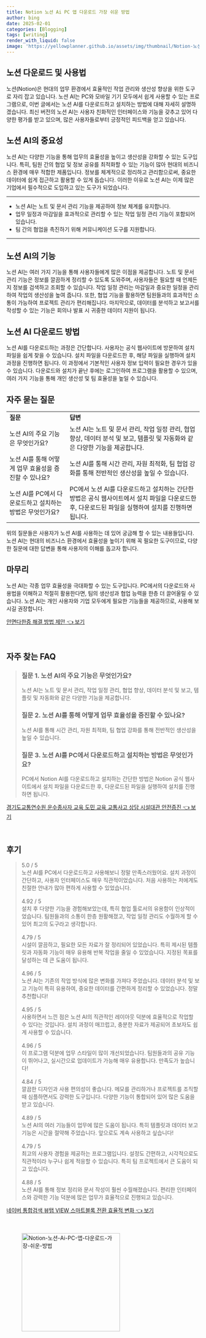 ```yaml
---
title: Notion 노션 Ai PC 앱 다운로드 가장 쉬운 방법
author: bing
date: 2025-02-01
categories: [Blogging]
tags: [writing]
render_with_liquid: false
image: 'https://yellowplanner.github.io/assets/img/thumbnail/Notion-노션-Ai-PC-앱-다운로드-가장-쉬운-방법.webp'
---
```



<h2 id='노션 다운로드 및 사용법'>노션 다운로드 및 사용법</h2>

<p>노션(Notion)은 현대의 업무 환경에서 효율적인 작업 관리와 생산성 향상을 위한 도구로 자리 잡고 있습니다. 노션 AI는 PC와 모바일 기기 모두에서 쉽게 사용할 수 있는 프로그램으로, 이번 글에서는 노션 AI를 다운로드하고 설치하는 방법에 대해 자세히 설명하겠습니다. 최신 버전의 노션 AI는 사용자 친화적인 인터페이스와 기능을 갖추고 있어 다양한 평가를 받고 있으며, 많은 사용자들로부터 긍정적인 피드백을 얻고 있습니다.</p>

<h2 id='노션 AI의 중요성'>노션 AI의 중요성</h2>

<p>노션 AI는 다양한 기능을 통해 업무의 효율성을 높이고 생산성을 강화할 수 있는 도구입니다. 특히, 팀원 간의 협업 및 정보 공유를 최적화할 수 있는 기능이 많아 현대의 비즈니스 환경에 매우 적합한 제품입니다. 정보를 체계적으로 정리하고 관리함으로써, 중요한 데이터에 쉽게 접근하고 활용할 수 있게 돕습니다. 이러한 이유로 노션 AI는 이제 많은 기업에서 필수적으로 도입하고 있는 도구가 되었습니다.</p>

<hr />

<ul>
    <li>노션 AI는 노트 및 문서 관리 기능을 제공하여 정보 체계를 유지합니다.</li>
    <li>업무 일정과 마감일을 효과적으로 관리할 수 있는 작업 일정 관리 기능이 포함되어 있습니다.</li>
    <li>팀 간의 협업을 촉진하기 위해 커뮤니케이션 도구를 지원합니다.</li>
</ul>

<hr />

<h2 id='노션 AI의 기능'>노션 AI의 기능</h2>

<p>노션 AI는 여러 가지 기능을 통해 사용자들에게 많은 이점을 제공합니다. 노트 및 문서 관리 기능은 정보를 깔끔하게 정리할 수 있도록 도와주며, 사용자들은 필요할 때 언제든지 정보를 검색하고 조회할 수 있습니다. 작업 일정 관리는 마감일과 중요한 일정을 관리하여 작업의 생산성을 높여 줍니다. 또한, 협업 기능을 활용하면 팀원들과의 효과적인 소통이 가능하여 프로젝트 관리가 편리해집니다. 마지막으로, 데이터를 분석하고 보고서를 작성할 수 있는 기능은 회의나 발표 시 귀중한 데이터 지원이 됩니다.</p>

<h2 id='노션 AI 다운로드 방법'>노션 AI 다운로드 방법</h2>

<p>노션 AI를 다운로드하는 과정은 간단합니다. 사용자는 공식 웹사이트에 방문하여 설치 파일을 쉽게 찾을 수 있습니다. 설치 파일을 다운로드한 후, 해당 파일을 실행하여 설치 과정을 진행하면 됩니다. 이 과정에서 기본적인 사용자 정보 입력이 필요한 경우가 있을 수 있습니다. 다운로드와 설치가 끝난 후에는 로그인하여 프로그램을 활용할 수 있으며, 여러 가지 기능을 통해 개인 생산성 및 팀 효율성을 높일 수 있습니다.</p>

<h2 id='자주 묻는 질문'>자주 묻는 질문</h2>

<table>
    <tr>
        <td><b>질문</b></td>
        <td><b>답변</b></td>
    </tr>
    <tr>
        <td>노션 AI의 주요 기능은 무엇인가요?</td>
        <td>노션 AI는 노트 및 문서 관리, 작업 일정 관리, 협업 향상, 데이터 분석 및 보고, 템플릿 및 자동화와 같은 다양한 기능을 제공합니다.</td>
    </tr>
    <tr>
        <td>노션 AI를 통해 어떻게 업무 효율성을 증진할 수 있나요?</td>
        <td>노션 AI를 통해 시간 관리, 자원 최적화, 팀 협업 강화를 통해 전반적인 생산성을 높일 수 있습니다.</td>
    </tr>
    <tr>
        <td>노션 AI를 PC에서 다운로드하고 설치하는 방법은 무엇인가요?</td>
        <td>PC에서 노션 AI를 다운로드하고 설치하는 간단한 방법은 공식 웹사이트에서 설치 파일을 다운로드한 후, 다운로드된 파일을 실행하여 설치를 진행하면 됩니다.</td>
    </tr>
</table>

<p>위의 질문들은 사용자가 노션 AI를 사용하는 데 있어 궁금해 할 수 있는 내용들입니다. 노션 AI는 현대의 비즈니스 환경에서 효율성을 높이기 위해 꼭 필요한 도구이므로, 다양한 질문에 대한 답변을 통해 사용자의 이해를 돕고자 합니다.</p>

<h2 id='마무리'>마무리</h2>

<p>노션 AI는 각종 업무 효율성을 극대화할 수 있는 도구입니다. PC에서의 다운로드와 사용법을 이해하고 적절히 활용한다면, 팀의 생산성과 협업 능력을 한층 더 끌어올릴 수 있습니다. 노션 AI는 개인 사용자와 기업 모두에게 필요한 기능들을 제공하므로, 사용해 보시길 권장합니다.</p>


<p><a class="click-button" title="안면다한증 해결 방법 제안" href="https://yellowplanner.github.io/posts/%EC%95%88%EB%A9%B4%EB%8B%A4%ED%95%9C%EC%A6%9D-%ED%95%B4%EA%B2%B0-%EB%B0%A9%EB%B2%95-%EC%A0%9C%EC%95%88/" rel="dofollow">안면다한증 해결 방법 제안 👈 보기</a></p><br>
<h2 id='자주_찾는_FAQ'>자주 찾는 FAQ</h2>
<div itemscope="" itemtype="https://schema.org/FAQPage"> 
<blockquote> 
<div itemscope="" itemprop="mainEntity" itemtype="https://schema.org/Question"> 
<h3 itemprop="name">질문 1. 노션 AI의 주요 기능은 무엇인가요?</h3> 
<div itemscope="" itemprop="acceptedAnswer" itemtype="https://schema.org/Answer"> 
<span itemprop="text"> 
<p>노션 AI는 노트 및 문서 관리, 작업 일정 관리, 협업 향상, 데이터 분석 및 보고, 템플릿 및 자동화와 같은 다양한 기능을 제공합니다.</p> 
</span> 
</div> 
</div> 

<div itemscope="" itemprop="mainEntity" itemtype="https://schema.org/Question"> 
<h3 itemprop="name">질문 2. 노션 AI를 통해 어떻게 업무 효율성을 증진할 수 있나요?</h3> 
<div itemscope="" itemprop="acceptedAnswer" itemtype="https://schema.org/Answer"> 
<span itemprop="text"> 
<p>노션 AI를 통해 시간 관리, 자원 최적화, 팀 협업 강화를 통해 전반적인 생산성을 높일 수 있습니다.</p> 
</span> 
</div> 
</div> 

<div itemscope="" itemprop="mainEntity" itemtype="https://schema.org/Question"> 
<h3 itemprop="name">질문 3. 노션 AI를 PC에서 다운로드하고 설치하는 방법은 무엇인가요?</h3> 
<div itemscope="" itemprop="acceptedAnswer" itemtype="https://schema.org/Answer"> 
<span itemprop="text"> 
<p>PC에서 Notion AI를 다운로드하고 설치하는 간단한 방법은 Notion 공식 웹사이트에서 설치 파일을 다운로드한 후, 다운로드된 파일을 실행하여 설치를 진행하면 됩니다.</p> 
</span> 
</div> 
</div> 
</blockquote> 
</div>
<p><a class="click-button" title="경기도교통연수원 운수종사자 교육 도민 교육 교통사고 상담 시설대관 안전증진" href="https://yellowplanner.github.io/posts/%EA%B2%BD%EA%B8%B0%EB%8F%84%EA%B5%90%ED%86%B5%EC%97%B0%EC%88%98%EC%9B%90-%EC%9A%B4%EC%88%98%EC%A2%85%EC%82%AC%EC%9E%90-%EA%B5%90%EC%9C%A1-%EB%8F%84%EB%AF%BC-%EA%B5%90%EC%9C%A1-%EA%B5%90%ED%86%B5%EC%82%AC%EA%B3%A0-%EC%83%81%EB%8B%B4-%EC%8B%9C%EC%84%A4%EB%8C%80%EA%B4%80-%EC%95%88%EC%A0%84%EC%A6%9D%EC%A7%84/" rel="dofollow">경기도교통연수원 운수종사자 교육 도민 교육 교통사고 상담 시설대관 안전증진 👈 보기</a></p><br>
<h2 id='후기'>후기</h2>
<div itemscope itemtype="https://schema.org/Product">
  <blockquote>
  <div itemprop="review" itemscope itemtype="https://schema.org/Review">
      <div itemprop="reviewRating" itemscope itemtype="https://schema.org/Rating"> <span itemprop="ratingValue">5.0</span> / <span itemprop="bestRating">5</span> </div>
      <span itemprop="reviewBody">노션 AI를 PC에서 다운로드하고 사용해보니 정말 만족스러웠어요. 설치 과정이 간단하고, 사용자 인터페이스도 매우 직관적이었습니다. 처음 사용하는 저에게도 친절한 안내가 많아 편하게 사용할 수 있었습니다.</span>
  </div>
  <br>
  <div itemprop="review" itemscope itemtype="https://schema.org/Review">
      <div itemprop="reviewRating" itemscope itemtype="https://schema.org/Rating"> <span itemprop="ratingValue">4.92</span> / <span itemprop="bestRating">5</span> </div>
      <span itemprop="reviewBody">설치 후 다양한 기능을 경험해보았는데, 특히 협업 툴로서의 유용함이 인상적이었습니다. 팀원들과의 소통이 한층 원활해졌고, 작업 일정 관리도 수월하게 할 수 있어 최고의 도구라고 생각합니다.</span>
  </div>
  <br>
  <div itemprop="review" itemscope itemtype="https://schema.org/Review">
      <div itemprop="reviewRating" itemscope itemtype="https://schema.org/Rating"> <span itemprop="ratingValue">4.79</span> / <span itemprop="bestRating">5</span> </div>
      <span itemprop="reviewBody">시설이 깔끔하고, 필요한 모든 자료가 잘 정리되어 있었습니다. 특히 제시된 템플릿과 자동화 기능이 매우 유용해 반복 작업을 줄일 수 있었습니다. 지정된 목표를 달성하는 데 큰 도움이 됩니다.</span>
  </div>
  <br>
  <div itemprop="review" itemscope itemtype="https://schema.org/Review">
      <div itemprop="reviewRating" itemscope itemtype="https://schema.org/Rating"> <span itemprop="ratingValue">4.96</span> / <span itemprop="bestRating">5</span> </div>
      <span itemprop="reviewBody">노션 AI는 기존의 작업 방식에 많은 변화를 가져다 주었습니다. 데이터 분석 및 보고 기능이 특히 유용하여, 중요한 데이터를 간편하게 정리할 수 있었습니다. 정말 추천합니다!</span>
  </div>
  <br>
  <div itemprop="review" itemscope itemtype="https://schema.org/Review">
      <div itemprop="reviewRating" itemscope itemtype="https://schema.org/Rating"> <span itemprop="ratingValue">4.95</span> / <span itemprop="bestRating">5</span> </div>
      <span itemprop="reviewBody">사용하면서 느낀 점은 노션 AI의 직관적인 레이아웃 덕분에 효율적으로 작업할 수 있다는 것입니다. 설치 과정이 매끄럽고, 충분한 자료가 제공되어 초보자도 쉽게 사용할 수 있습니다.</span>
  </div>
  <br>
  <div itemprop="review" itemscope itemtype="https://schema.org/Review">
      <div itemprop="reviewRating" itemscope itemtype="https://schema.org/Rating"> <span itemprop="ratingValue">4.96</span> / <span itemprop="bestRating">5</span> </div>
      <span itemprop="reviewBody">이 프로그램 덕분에 업무 스타일이 많이 개선되었습니다. 팀원들과의 공유 기능이 뛰어나고, 실시간으로 업데이트가 가능해 매우 유용합니다. 만족도가 높습니다!</span>
  </div>
  <br>
  <div itemprop="review" itemscope itemtype="https://schema.org/Review">
      <div itemprop="reviewRating" itemscope itemtype="https://schema.org/Rating"> <span itemprop="ratingValue">4.84</span> / <span itemprop="bestRating">5</span> </div>
      <span itemprop="reviewBody">깔끔한 디자인과 사용 편의성이 좋습니다. 메모를 관리하거나 프로젝트를 조직할 때 심플하면서도 강력한 도구입니다. 다양한 기능이 통합되어 있어 많은 도움을 받고 있습니다.</span>
  </div>
  <br>
  <div itemprop="review" itemscope itemtype="https://schema.org/Review">
      <div itemprop="reviewRating" itemscope itemtype="https://schema.org/Rating"> <span itemprop="ratingValue">4.89</span> / <span itemprop="bestRating">5</span> </div>
      <span itemprop="reviewBody">노션 AI의 여러 기능들이 업무에 많은 도움이 됩니다. 특히 템플릿과 데이터 보고 기능은 시간을 절약해 주었습니다. 앞으로도 계속 사용하고 싶습니다!</span>
  </div>
  <br>
  <div itemprop="review" itemscope itemtype="https://schema.org/Review">
      <div itemprop="reviewRating" itemscope itemtype="https://schema.org/Rating"> <span itemprop="ratingValue">4.79</span> / <span itemprop="bestRating">5</span> </div>
      <span itemprop="reviewBody">최고의 사용자 경험을 제공하는 프로그램입니다. 설정도 간편하고, 시각적으로도 직관적이라 누구나 쉽게 적응할 수 있습니다. 특히 팀 프로젝트에서 큰 도움이 되고 있습니다.</span>
  </div>
  <br>
  <div itemprop="review" itemscope itemtype="https://schema.org/Review">
      <div itemprop="reviewRating" itemscope itemtype="https://schema.org/Rating"> <span itemprop="ratingValue">4.88</span> / <span itemprop="bestRating">5</span> </div>
      <span itemprop="reviewBody">노션 AI를 통해 정보 정리와 문서 작성이 훨씬 수월해졌습니다. 편리한 인터페이스와 강력한 기능 덕분에 많은 업무가 효율적으로 진행되고 있습니다.</span>
  </div>
  </blockquote>
</div>
<p><a class="click-button" title="네이버 통합검색 뷰탭 VIEW 스마트블록 전환 효율적 변화" href="https://yellowplanner.github.io/posts/%EB%84%A4%EC%9D%B4%EB%B2%84-%ED%86%B5%ED%95%A9%EA%B2%80%EC%83%89-%EB%B7%B0%ED%83%AD-VIEW-%EC%8A%A4%EB%A7%88%ED%8A%B8%EB%B8%94%EB%A1%9D-%EC%A0%84%ED%99%98-%ED%9A%A8%EC%9C%A8%EC%A0%81-%EB%B3%80%ED%99%94/" rel="dofollow">네이버 통합검색 뷰탭 VIEW 스마트블록 전환 효율적 변화 👈 보기</a></p><br>
<figure class="image"><img src="https://yellowplanner.github.io/assets/img/thumbnail/Notion-노션-Ai-PC-앱-다운로드-가장-쉬운-방법.webp" alt="Notion-노션-Ai-PC-앱-다운로드-가장-쉬운-방법" width="256" height="256"></figure>